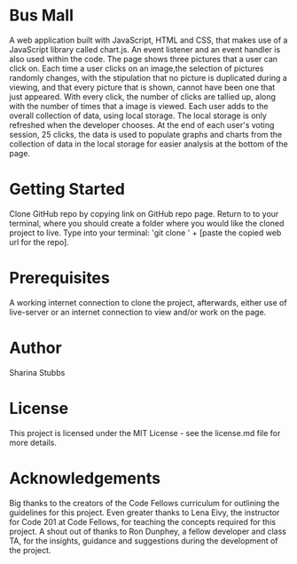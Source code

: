 # Bus Mall
A web application built with JavaScript, HTML and CSS, that makes use of a JavaScript library called chart.js. An event listener and an event handler is also used within the code. The page shows three pictures that a user can click on. Each time a user clicks on an image,the selection of pictures randomly changes, with the stipulation that no picture is duplicated during a viewing, and that every picture that is shown, cannot have been one that just appeared. With every click, the number of clicks are tallied up, along with the number of times that a image is viewed. Each user adds to the overall collection of data, using local storage. The local storage is only refreshed when the developer chooses. At the end of each user's voting session, 25 clicks, the data is used to populate graphs and charts from the collection of data in the local storage for easier analysis at the bottom of the page. 

# Getting Started
Clone GitHub repo by copying link on GitHub repo page. Return to to your terminal, where you should create a folder where you would like the cloned project to live. Type into your terminal: 'git clone ' + [paste the copied web url for the repo].

# Prerequisites
A working internet connection to clone the project, afterwards, either use of live-server or an internet connection to view and/or work on the page. 

# Author
Sharina Stubbs

# License
This project is licensed under the MIT License - see the license.md file for more details.

# Acknowledgements
Big thanks to the creators of the Code Fellows curriculum for outlining the guidelines for this project. Even greater thanks to Lena Eivy, the instructor for Code 201 at Code Fellows, for teaching the concepts required for this project. A shout out of thanks to Ron Dunphey, a fellow developer and class TA, for the insights, guidance and suggestions during the development of the project. 
